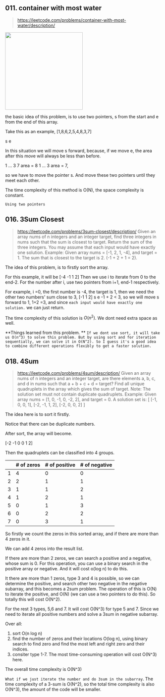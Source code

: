 

## 011. container with most water
>https://leetcode.com/problems/container-with-most-water/description/
<img src="https://s3-lc-upload.s3.amazonaws.com/uploads/2018/07/17/question_11.jpg" width="250px"/>

the basic idea of this problem, is to use two pointers, s from the start and e from the end of this array.

Take this as an example,
[1,8,6,2,5,4,8,3,7]

 s               e

In this situation we will move s forward, because, if we move e, the area after this move will always be less than before.

1 ... 3 7 area = 8
1 ... 3   area = 7,

so we have to move the pointer s.
And move these two pointers until they meet each other.

The time complexity of this method is O(N), the space complexity is constant.

`Using two pointers`

## 016. 3Sum Closest

> https://leetcode.com/problems/3sum-closest/description/
> Given an array nums of n integers and an integer target, find three integers in nums such that the sum is closest to target. Return the sum of the three integers. You may assume that each input would have exactly one solution.
Example:
Given array nums = [-1, 2, 1, -4], and target = 1.
The sum that is closest to the target is 2. (-1 + 2 + 1 = 2).

The idea of this problem, is to firstly sort the array.

For this example, it will be [-4 -1 1 2]
Then we use i to iterate from 0 to the end-2.
For the number after i, use two pointers from i+1, end-1 respectively.

For example, i =0, the first number is -4, the target is 1, then we need the other two numbers' sum close to 3,
[-1 1 2]
s     e
-1 + 2 < 3, so we will move s forward to 1,
1+2 =3, and since `each input would have exactly one solution.` we can just return.

The time complexity of this solution is $O(n^2)$.
We dont need extra space as well.

**Things learned from this problem. **
`If we dont use sort, it will take us O(n^3) to solve this problem. But by using sort and for iteration sequentially, we can solve it in O(N^2). So I guess it's a good idea to combine different operations flexibly to get a faster solution. `


## 018. 4Sum

> https://leetcode.com/problems/4sum/description/
>Given an array nums of n integers and an integer target, are there elements a, b, c, and d in nums such that a + b + c + d = target? Find all unique quadruplets in the array which gives the sum of target.
Note:
The solution set must not contain duplicate quadruplets.
Example:
Given array nums = [1, 0, -1, 0, -2, 2], and target = 0.
A solution set is:
[
  [-1,  0, 0, 1],
  [-2, -1, 1, 2],
  [-2,  0, 0, 2]
]

The idea here is to sort it firstly.

Notice that there can be duplicate numbers.

After sort, the array will become.


[-2 -1 0 0 1 2]

Then the quadruplets can be classified into 4 groups.

|     | # of zeros | # of positive | # of negative |
| --- | ---------- | ------------- | ------------- |
| 1   | 4          | 0             | 0             |
| 2   | 2          | 1             | 1             |
| 3   | 1          | 1             | 2             |
| 4   | 1          | 2             | 1             |
| 5   | 0          | 1             | 3             |
| 6   | 0          | 2             | 2             |
| 7   | 0          | 3             | 1             |


So firstly we count the zeros in this sorted array, and
if there are more than 4 zeros in it.

We can add 4 zeros into the result list.

If there are more than 2 zeros, we can search a positive and a negative, whose sum is 0.
For this operation, you can use a binary search in the positive array or negative. And it will cost o(log n) to do this.

It there are more than 1 zeros, type 3 and 4 is possible, so we can determine the positive, and search other two negative in the negative subarray, and this becomes a 2sum problem. The operation of this is O(N) to iterate the positive, and O(N) (we can use a two pointers to do this). So totally this will cost O(N^2).

For the rest 3 types, 5,6 and 7. It will cost O(N^3) for type 5 and 7. Since we need to iterate all positive numbers and solve a 3sum in negative subarray.

Over all:
1. sort O(n log n)
2. find the number of zeros and their locations O(log n), using binary search to find zero and find the most left and right zero and their indices.
3. consiter type 1-7. The most time-consuming operation will cost O(N^3) here.

The overall time complexity is O(N^3)

`What if we just iterate the number and do 3sum in the subarray`.
The time complexity of a 3-sum is O(N^2), so the total time complexity is also O(N^3), the amount of the code will be smaller.
